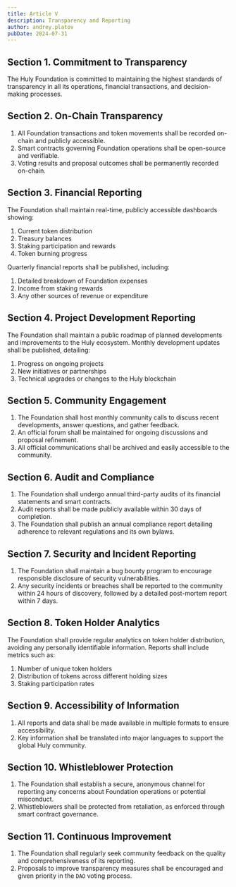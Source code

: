 ```yaml
---
title: Article V
description: Transparency and Reporting
author: andrey.platov
pubDate: 2024-07-31
---
```


## Section 1. Commitment to Transparency

The Huly Foundation is committed to maintaining the highest standards of transparency in all its operations, financial transactions, and decision-making processes.

## Section 2. On-Chain Transparency

1. All Foundation transactions and token movements shall be recorded on-chain and publicly accessible.
1. Smart contracts governing Foundation operations shall be open-source and verifiable.
1. Voting results and proposal outcomes shall be permanently recorded on-chain.

## Section 3. Financial Reporting

The Foundation shall maintain real-time, publicly accessible dashboards showing:
1. Current token distribution
1. Treasury balances
1. Staking participation and rewards
1. Token burning progress

Quarterly financial reports shall be published, including:
1. Detailed breakdown of Foundation expenses
1. Income from staking rewards
1. Any other sources of revenue or expenditure

## Section 4. Project Development Reporting

The Foundation shall maintain a public roadmap of planned developments and improvements to the Huly ecosystem. Monthly development updates shall be published, detailing:
1. Progress on ongoing projects
1. New initiatives or partnerships
1. Technical upgrades or changes to the Huly blockchain

## Section 5. Community Engagement

1. The Foundation shall host monthly community calls to discuss recent developments, answer questions, and gather feedback.
1. An official forum shall be maintained for ongoing discussions and proposal refinement.
1. All official communications shall be archived and easily accessible to the community.

## Section 6. Audit and Compliance

1. The Foundation shall undergo annual third-party audits of its financial statements and smart contracts.
1. Audit reports shall be made publicly available within 30 days of completion.
1. The Foundation shall publish an annual compliance report detailing adherence to relevant regulations and its own bylaws.

## Section 7. Security and Incident Reporting

1. The Foundation shall maintain a bug bounty program to encourage responsible disclosure of security vulnerabilities.
1. Any security incidents or breaches shall be reported to the community within 24 hours of discovery, followed by a detailed post-mortem report within 7 days.

## Section 8. Token Holder Analytics

The Foundation shall provide regular analytics on token holder distribution, avoiding any personally identifiable information. Reports shall include metrics such as:
1. Number of unique token holders
1. Distribution of tokens across different holding sizes
1. Staking participation rates

## Section 9. Accessibility of Information

1. All reports and data shall be made available in multiple formats to ensure accessibility.
1. Key information shall be translated into major languages to support the global Huly community.

## Section 10. Whistleblower Protection

1. The Foundation shall establish a secure, anonymous channel for reporting any concerns about Foundation operations or potential misconduct.
1. Whistleblowers shall be protected from retaliation, as enforced through smart contract governance.

## Section 11. Continuous Improvement

1. The Foundation shall regularly seek community feedback on the quality and comprehensiveness of its reporting.
1. Proposals to improve transparency measures shall be encouraged and given priority in the `DAO` voting process.
